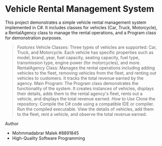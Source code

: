 # Vehicle Rental Management System
This project demonstrates a simple vehicle rental management system implemented in C#. It includes classes for vehicles (Car, Truck, Motorcycle), a RentalAgency class to manage the rental operations, and a Program class for demonstration purposes.

> _Features_
Vehicle Classes: Three types of vehicles are supported: Car, Truck, and Motorcycle. Each vehicle has specific properties such as model, brand, year, fuel capacity, seating capacity, fuel type, transmission type, engine power (for motorcycles), and more.
RentalAgency Class: Manages the rental operations including adding vehicles to the fleet, removing vehicles from the fleet, and renting out vehicles to customers. It tracks the total revenue earned by the agency.
Main Program: The Program class demonstrates the functionality of the system. It creates instances of vehicles, displays their details, adds them to the rental agency's fleet, rents out a vehicle, and displays the total revenue earned.
> _How to Use_
Clone the repository.
Compile the C# code using a compatible IDE or compiler.
Run the compiled executable.
View the details of vehicles, add them to the fleet, rent a vehicle, and observe the total revenue earned.

Author
- Mohmmadabrar Malek #8891845
- High-Quality Software Programming
